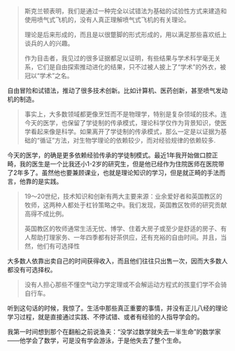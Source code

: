 > 斯克兰顿表明，我们是通过一种完全以试错法为基础的试验性方式来建造和使用喷气式飞机的，没有人真正理解喷气式飞机的有关理论。
>
> 理论是后来形成的，而且是以很蹩脚的形式形成的，用以满足那些喜欢纸上谈兵的人的兴趣。
>
> 作为目击者，我见过的很多证据都足以证明，有些结果与学术科学毫无关系，它们是自由探索推动进化的结果，只不过被人披上了“学术”的外衣，被冠以“学术”之名。

自由冒险和试错法，推动了很多技术创新。比如计算机、医药创新，甚至喷气发动机的制造。

> 事实上，大多数领域都更像烹饪而不是物理学，特别是复杂领域的技术。连今天的医学，也保留了学徒制的传承模式，理论科学仅作为背景知识，使医学看起来像是科学。如果离开了学徒制的传承模式，那么一定是以证据为基础的“循证”方法，对生物学理论的依赖较少，而对经验规律的依赖较多.

今天的医学，的确是更多依赖经验传承的学徒制模式。最近1年我开始做口腔正畸，我的医生是一个比我还小1-2岁的研究生，但是他已经作为住院医师在医院带了2年多了。虽然他也要兼顾课业，也就是理论知识的学习，但是就正畸的手法而言，他靠的是实践。

> 19～20世纪，技术知识和创新有两大主要来源：业余爱好者和英国教区的牧师，这两种人都处于杠铃策略之中。我们发现，英国教区牧师的研究贡献高得不成比例。
>
> 英国教区的牧师通常生活无忧、博学、住着大房子或至少是舒适的房子、有人帮助打理家务、一年四季都有好茶供应，还有充裕的自由时间。并且，当然，他们有可选择性

大多数人依靠出卖自己的时间获得收入，而且他们往往只出售一次，因而大多数人都没有可选择权。

> 没有人担心那些不懂空气动力学定理或不会解运动方程式的孩童们学不会骑自行车。

听到这句话的时候，我惊了。生活中那些真正重要的事情，并没有正儿八经的理论学习过程，就是直接通过实践、不停试错、或者有经验的人指导学会的。

我第一时间想到那个在翻船之前说渔夫：“没学过数学就失去一半生命”的数学家——他学会了数学，可是没有学会游泳，于是他失去了整个生命。



